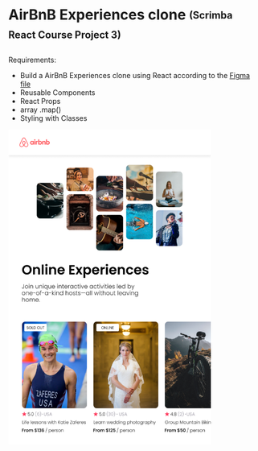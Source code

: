 # AirBnB Experiences clone <sub><sup>(Scrimba React Course Project 3)</sup></sub>

Requirements:
- Build a AirBnB Experiences clone using React according to the <a href="https://www.figma.com/file/4YjrygFEXOcDp9AAnVFv7o/Airbnb-Experiences?node-id=0%3A1">Figma file</a>
- Reusable Components
- React Props
- array .map()
- Styling with Classes

<img src="src/images/project-thumbnail.png" width="80%"/>
